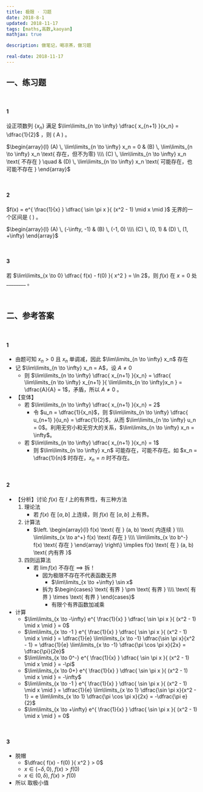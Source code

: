 ```yaml
---
title: 极限 · 习题
date: 2018-8-1
updated: 2018-11-17
tags: [maths,高数,kaoyan]
mathjax: true

description: 做笔记，喝凉茶，做习题

real-date: 2018-11-17
---
```



## 一、练习题

<br>

#### 1

设正项数列 $\{ x_n \}$ 满足 $\lim\limits_{n \to \infty} \dfrac{ x_{n+1} }{x_n} = \dfrac{1}{2}$ ，则 $( \text{ A } )$ 。

$\begin{array}{l} (A) \, \lim\limits_{n \to \infty} x_n = 0 & (B) \, \lim\limits_{n \to \infty} x_n \text{ 存在，但不为零} \\\\ (C) \, \lim\limits_{n \to \infty} x_n \text{ 不存在 } \quad & (D) \, \lim\limits_{n \to \infty} x_n \text{ 可能存在，也可能不存在 } \end{array}$ 

<br>

#### 2

$f(x) = e^{ \frac{1}{x} } \dfrac{ \sin \pi x }{ (x^2 - 1) \mid x \mid }$ 无界的一个区间是 $( \text{  } )$ 。

$\begin{array}{l} (A) \, (-\infty, -1) & (B) \, (-1, 0) \\\\ (C) \, (0, 1) & (D) \, (1, +\infty) \end{array}$ 

<br>

#### 3

若 $\lim\limits_{x \to 0} \dfrac{ f(x) - f(0) }{ x^2 } = \ln 2$，则 $f(x)$ 在 $x=0$ 处 ________ 。

<br>

## 二、参考答案

<br>

#### 1

- 由题可知 $x_n > 0$ 且 $x_n$ 单调减，因此 $\lim\limits_{n \to \infty} x_n$ 存在
- 记 $\lim\limits_{n \to \infty} x_n = A$，设 $A \not= 0$ 
   - 则 $\lim\limits_{n \to \infty} \dfrac{ x_{n+1} }{x_n} = \dfrac{ \lim\limits_{n \to \infty} x_{n+1} }{ \lim\limits_{n \to \infty}x_n } = \dfrac{A}{A} = 1$，矛盾，所以 $A \not= 0$ 。 
- 【变体】
   - 若 $\lim\limits_{n \to \infty} \dfrac{ x_{n+1} }{x_n} = 2$ 
      - 令 $u_n = \dfrac{1}{x_n}$，则 $\lim\limits_{n \to \infty} \dfrac{ u_{n+1} }{u_n} = \dfrac{1}{2}$，从而 $\lim\limits_{n \to \infty} u_n = 0$。利用无穷小和无穷大的关系，$\lim\limits_{n \to \infty} x_n = \infty$。
   - 若 $\lim\limits_{n \to \infty} \dfrac{ x_{n+1} }{x_n} = 1$ 
      - 则 $\lim\limits_{n \to \infty} x_n$ 可能存在，可能不存在。如 $x_n = \dfrac{1}{n}$ 时存在，$x_n = n$ 时不存在。

<br>

#### 2

- 【分析】讨论 $f(x)$ 在 $I$ 上的有界性，有三种方法
   1. 理论法
      - 若 $f(x)$ 在 $[a, b]$ 上连续，则 $f(x)$ 在 $[a, b]$ 上有界。
   2. 计算法
      - $\left. \begin{array}{l} f(x) \text{ 在 } (a, b) \text{ 内连续 } \\\\ \lim\limits_{x \to a^+} f(x) \text{ 存在 } \\\\ \lim\limits_{x \to b^-} f(x) \text{ 存在 } \end{array} \right\} \implies f(x) \text{ 在 } (a, b) \text{ 内有界 }$ 
   3. 四则运算法
      - 若 $\lim f(x)$ 不存在 $\implies$ 拆！
         - 因为极限不存在不代表函数无界
            - $\lim\limits_{x \to +\infty} \sin x$ 
         - 拆为 $\begin{cases} \text{ 有界 } \pm \text{ 有界 } \\\\ \text{ 有界 } \times \text{ 有界 } \end{cases}$ 
            - 有限个有界函数加减乘
- 计算
   - $\lim\limits_{x \to -\infty} e^{ \frac{1}{x} } \dfrac{ \sin \pi x }{ (x^2 - 1) \mid x \mid } = 0$ 
   - $\lim\limits_{x \to -1 } e^{ \frac{1}{x} } \dfrac{ \sin \pi x }{ (x^2 - 1) \mid x \mid } = \dfrac{1}{e} \lim\limits_{x \to -1} \dfrac{\sin \pi x}{x^2 - 1} = \dfrac{1}{e} \lim\limits_{x \to -1} \dfrac{\pi \cos \pi x}{2x} = \dfrac{\pi}{2e}$ 
   - $\lim\limits_{x \to 0^-} e^{ \frac{1}{x} } \dfrac{ \sin \pi x }{ (x^2 - 1) \mid x \mid } = -\pi$ 
   - $\lim\limits_{x \to 0+} e^{ \frac{1}{x} } \dfrac{ \sin \pi x }{ (x^2 - 1) \mid x \mid } = -\infty$ 
   - $\lim\limits_{x \to -1 } e^{ \frac{1}{x} } \dfrac{ \sin \pi x }{ (x^2 - 1) \mid x \mid } = \dfrac{1}{e} \lim\limits_{x \to 1} \dfrac{\sin \pi x}{x^2 - 1} = e \lim\limits_{x \to 1} \dfrac{\pi \cos \pi x}{2x} = -\dfrac{\pi e}{2}$ 
   - $\lim\limits_{x \to +\infty} e^{ \frac{1}{x} } \dfrac{ \sin \pi x }{ (x^2 - 1) \mid x \mid } = 0$ 

<br>

#### 3

- 脱帽
   - $\dfrac{ f(x) - f(0) }{ x^2 } > 0$ 
   - $x \in (-\delta, 0), \; f(x) > f(0)$ 
   - $x \in (0, \delta), \; f(x) > f(0)$ 
- 所以 取极小值
